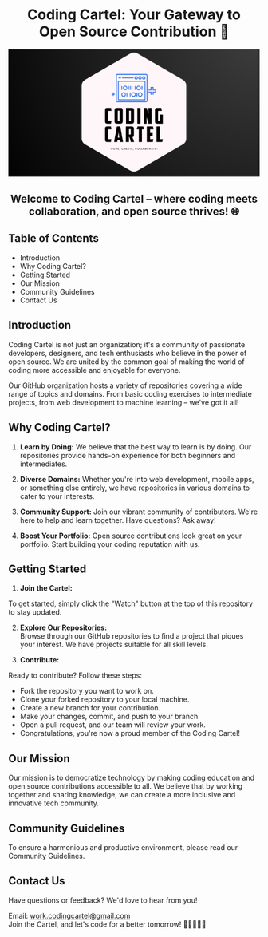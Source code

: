 
<h1 align="center">Coding Cartel: Your Gateway to Open Source Contribution 🚀</h1>

<p align="center"> <img src="https://github.com/Coding-Cartel/.github/blob/main/profile/banner1.png"> </p>

<h2 align="center">Welcome to Coding Cartel – where coding meets collaboration, and open source thrives! 🌐</h2>

## Table of Contents

- Introduction
- Why Coding Cartel?
- Getting Started
- Our Mission
- Community Guidelines
- Contact Us

## Introduction

<p>
Coding Cartel is not just an organization; it's a community of passionate developers, designers, and tech enthusiasts who believe in the power of open source. We are united by the common goal of making the world of coding more accessible and enjoyable for everyone.</p>
<p>
Our GitHub organization hosts a variety of repositories covering a wide range of topics and domains. From basic coding exercises to intermediate projects, from web development to machine learning – we've got it all!</p>

## Why Coding Cartel?

1. <b>Learn by Doing:</b> We believe that the best way to learn is by doing. Our repositories provide hands-on experience for both beginners and intermediates.

2. <b>Diverse Domains:</b> Whether you're into web development, mobile apps, or something else entirely, we have repositories in various domains to cater to your interests.

3. <b>Community Support:</b> Join our vibrant community of contributors. We're here to help and learn together. Have questions? Ask away!

4. <b>Boost Your Portfolio:</b> Open source contributions look great on your portfolio. Start building your coding reputation with us.

## Getting Started

1. <b>Join the Cartel:</b> <br>

To get started, simply click the "Watch" button at the top of this repository to stay updated.

2. <b>Explore Our Repositories:</b><br>
Browse through our GitHub repositories to find a project that piques your interest. We have projects suitable for all skill levels.

3. <b>Contribute:</b><br>

Ready to contribute? Follow these steps:<br>

- Fork the repository you want to work on.
- Clone your forked repository to your local machine.
- Create a new branch for your contribution.
- Make your changes, commit, and push to your branch.
- Open a pull request, and our team will review your work.
- Congratulations, you're now a proud member of the Coding Cartel!
  
## Our Mission

Our mission is to democratize technology by making coding education and open source contributions accessible to all. We believe that by working together and sharing knowledge, we can create a more inclusive and innovative tech community.

## Community Guidelines
To ensure a harmonious and productive environment, please read our Community Guidelines.

## Contact Us
Have questions or feedback? We'd love to hear from you!

Email: work.codingcartel@gmail.com<br>
Join the Cartel, and let's code for a better tomorrow! 🌟👨‍💻👩‍💻
